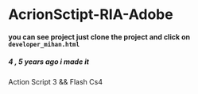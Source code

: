 # AcrionSctipt-RIA-Adobe

#### you can see project just clone the project and click on `developer_mihan.html`

##### 4 , 5 years ago i made it 

Action Script 3 && Flash Cs4
